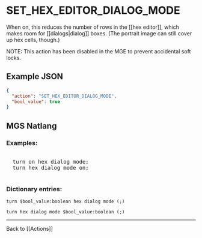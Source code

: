 # SET_HEX_EDITOR_DIALOG_MODE

When on, this reduces the number of rows in the [[hex editor]], which makes room for [[dialogs|dialog]] boxes. (The portrait image can still cover up hex cells, though.)

NOTE: This action has been disabled in the MGE to prevent accidental soft locks.

## Example JSON

```json
{
  "action": "SET_HEX_EDITOR_DIALOG_MODE",
  "bool_value": true
}
```

## MGS Natlang

### Examples:

<pre class="HyperMD-codeblock mgs">

  <span class="verb">turn</span> <span class="language-constant">on</span> <span class="target">hex</span> <span class="target">dialog</span> <span class="target">mode</span><span class="terminator">;</span>
  <span class="verb">turn</span> <span class="target">hex</span> <span class="target">dialog</span> <span class="target">mode</span> <span class="language-constant">on</span><span class="terminator">;</span>

</pre>

### Dictionary entries:

```
turn $bool_value:boolean hex dialog mode (;)

turn hex dialog mode $bool_value:boolean (;)
```

---

Back to [[Actions]]
